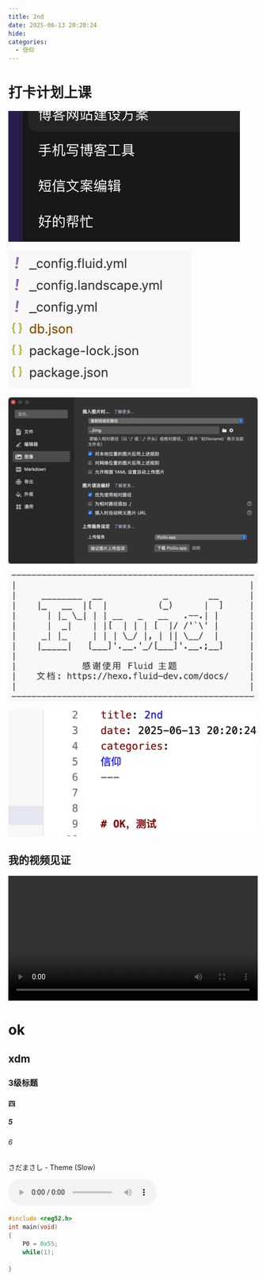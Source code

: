 ```yaml
---
title: 2nd
date: 2025-06-13 20:20:24
hide: 
categories:
  - 信仰
---
```







# 打卡计划上课

![image-20250614003824878](../img/image-20250614003824878.png)



![image-20250614002859519](../img/image-20250614002859519.png)

![image-20250614002745253](../img/image-20250614002745253.png)

![太好了](../img/20250613_202336_image.png)

![OK弟兄们](../img/20250613_202304_image.png)



## 我的视频见证
<video controls width="100%">
  <source src="/img/那路_短视频(No-015)_为了自由，我们用整整一生来越狱.mp4" type="video/mp4">
  您的浏览器不支持 video 标签。
</video>


# ok

## xdm

### 3级标题

#### 四

##### 5

###### 6

さだまさし - Theme (Slow)

<audio controls>
  <source src="../img/さだまさし - Theme (Slow).mp3" type="audio/mpeg">
  您的浏览器不支持 audio 元素。
</audio>



```c
#include <reg52.h>
int main(void)
{
    P0 = 0x55;
    while(1);
    
}
```





